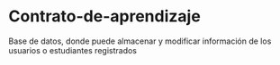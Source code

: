 # Contrato-de-aprendizaje
Base de datos, donde puede almacenar y modificar información de los usuarios o estudiantes registrados
